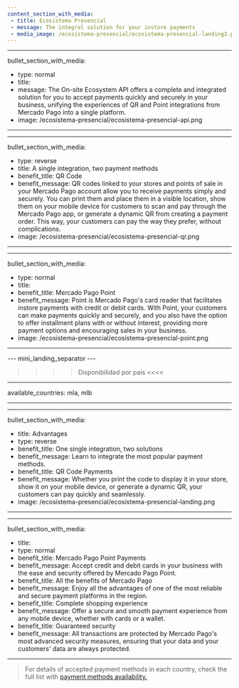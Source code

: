 ```yaml
---
content_section_with_media: 
 - title: Ecosistema Presencial
 - message: The integral solution for your instore payments
 - media_image: /ecosistema-presencial/ecosistema-presencial-landing3.png
---
```


---
bullet_section_with_media: 
 - type: normal
 - title: 
 - message: The On-site Ecosystem API offers a complete and integrated solution for you to accept payments quickly and securely in your business, unifying the experiences of QR and Point integrations from Mercado Pago into a single platform.
 - image: /ecosistema-presencial/ecosistema-presencial-api.png
---

---
bullet_section_with_media: 
 - type: reverse
 - title: A single integration, two payment methods
 - benefit_title: QR Code
 - benefit_message: QR codes linked to your stores and points of sale in your Mercado Pago account allow you to receive payments simply and securely. You can print them and place them in a visible location, show them on your mobile device for customers to scan and pay through the Mercado Pago app, or generate a dynamic QR from creating a payment order. This way, your customers can pay the way they prefer, without complications.
 - image: /ecosistema-presencial/ecosistema-presencial-qr.png
---

---
bullet_section_with_media: 
 - type: normal
 - title: 
 - benefit_title: Mercado Pago Point
 - benefit_message: Point is Mercado Pago's card reader that facilitates instore payments with credit or debit cards. With Point, your customers can make payments quickly and securely, and you also have the option to offer installment plans with or without interest, providing more payment options and encouraging sales in your business.
 - image: /ecosistema-presencial/ecosistema-presencial-point.png
---

--- mini_landing_separator ---

>>>> Disponibilidad por país <<<<
---
available_countries: mla, mlb

---

---
bullet_section_with_media: 
 - title: Advantages
 - type: reverse
 - benefit_title: One single integration, two solutions
 - benefit_message: Learn to integrate the most popular payment methods.
 - benefit_title: QR Code Payments
 - benefit_message: Whether you print the code to display it in your store, show it on your mobile device, or generate a dynamic QR, your customers can pay quickly and seamlessly.
 - image: /ecosistema-presencial/ecosistema-presencial-landing.png

---

---
bullet_section_with_media: 
 - title: 
 - type: normal
 - benefit_title: Mercado Pago Point Payments
 - benefit_message: Accept credit and debit cards in your business with the ease and security offered by Mercado Pago Point. 
 - benefit_title: All the benefits of Mercado Pago
 - benefit_message: Enjoy all the advantages of one of the most reliable and secure payment platforms in the region.
 - benefit_title: Complete shopping experience
 - benefit_message: Offer a secure and smooth payment experience from any mobile device, whether with cards or a wallet.
 - benefit_title: Guaranteed security
 - benefit_message: All transactions are protected by Mercado Pago's most advanced security measures, ensuring that your data and your customers' data are always protected.


---

 
 
> For details of accepted payment methods in each country, check the full list with [payment methods availability.](/developers/en/docs/sales-processing/payment-methods)